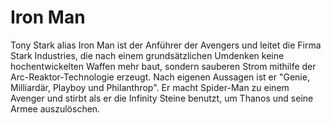# Iron Man
Tony Stark alias Iron Man ist der Anführer der Avengers und leitet die Firma Stark Industries, die nach einem grundsätzlichen Umdenken keine hochentwickelten Waffen mehr baut, sondern sauberen Strom mithilfe der Arc-Reaktor-Technologie erzeugt. Nach eigenen Aussagen ist er "Genie, Milliardär, Playboy und Philanthrop". Er macht Spider-Man zu einem Avenger und stirbt als er die Infinity Steine benutzt, um Thanos und seine Armee auszulöschen.